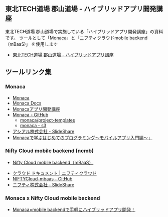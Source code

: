 東北TECH道場 郡山道場 - ハイブリッドアプリ開発講座
----------------
東北TECH道場 郡山道場で実施している「ハイブリッドアプリ開発講座」の資料です。 ツールとして「Monaca」と「ニフティクラウドmobile backend（mBaaS)」 を使用します

- [東北TECH道場 郡山道場 - ハイブリッドアプリ講座](https://www.gitbook.com/book/koriyamadojo/basic_course/details)

## ツールリンク集

### Monaca

* [Monaca](https://ja.monaca.io/)
* [Monaca Docs](https://docs.monaca.io/ja/)
* [Monacaアプリ開発講座](https://ja.monaca.io/service/training.html)
* [Monaca - GitHub](https://github.com/monaca)
  - [monaca/project-templates](https://github.com/monaca/project-templates)
  - [monaca - s3 ](http://s3.asial.co.jp/~monaca/)
* [アシアル株式会社 - SlideShare](http://www.slideshare.net/AsialCorp/presentations)
* [Monacaで学ぶはじめてのプログラミング～モバイルアプリ入門編〜」](https://ja.monaca.io/book/001/)

### Nifty Cloud mobile backend (ncmb)

* [Nifty Cloud mobile backend（mBaaS）](http://mb.cloud.nifty.com/)
- [クラウド ドキュメント | ニフティクラウド](http://cloud.nifty.com/doc/)
- [NIFTYCloud-mbaas - GitHub](https://github.com/NIFTYCloud-mbaas)
- [ニフティ株式会社 - SlideShare](http://www.slideshare.net/mobilebackend)

### Monaca x Nifty Cloud mobile backend

* [Monaca×mobile backendで手軽にハイブリッドアプリ開発！](http://mb.cloud.nifty.com/monaca_mbaas/)
